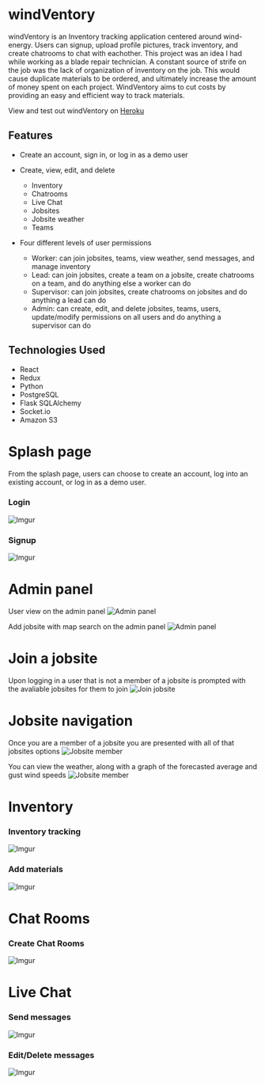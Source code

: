 # windVentory

windVentory is an Inventory tracking application centered around wind-energy. Users can signup, upload profile pictures, track inventory, and create chatrooms to chat with eachother. 
This project was an idea I had while working as a blade repair technician. A constant source of strife on the job was the lack of organization of inventory on the job.
This would cause duplicate materials to be ordered, and ultimately increase the amount of money spent on each project.
WindVentory aims to cut costs by providing an easy and efficient way to track materials.

View and test out windVentory on [Heroku](https://windventory.herokuapp.com/)

## Features
- Create an account, sign in, or log in as a demo user
- Create, view, edit, and delete
   - Inventory
   - Chatrooms
   - Live Chat
   - Jobsites
   - Jobsite weather
   - Teams

- Four different levels of user permissions
   - Worker: can join jobsites, teams, view weather, send messages, and manage inventory
   - Lead: can join jobsites, create a team on a jobsite, create chatrooms on a team, and do anything else a worker can do
   - Supervisor: can join jobsites, create chatrooms on jobsites and do anything a lead can do
   - Admin: can create, edit, and delete jobsites, teams, users, update/modify permissions on all users and do anything a supervisor can do 



## Technologies Used
- React
- Redux 
- Python
- PostgreSQL
- Flask SQLAlchemy
- Socket.io
- Amazon S3


# Splash page
From the splash page, users can choose to create an account, log into an existing account, or log in as a demo user.

### Login
![Imgur](https://i.imgur.com/oW2STGt.png)

### Signup
![Imgur](https://i.imgur.com/WV72gTC.png)

# Admin panel
User view on the admin panel
![Admin panel](https://i.imgur.com/KDiyHJe.png)

Add jobsite with map search on the admin panel
![Admin panel](https://i.imgur.com/tllRBwu.png)

# Join a jobsite
Upon logging in a user that is not a member of a jobsite is prompted with the avaliable jobsites for them to join
![Join jobsite](https://i.imgur.com/ArBIUnd.png)

# Jobsite navigation
Once you are a member of a jobsite you are presented with all of that jobsites options
![Jobsite member](https://i.imgur.com/6VSYn8b.png)

You can view the weather, along with a graph of the forecasted average and gust wind speeds
![Jobsite member](https://i.imgur.com/6VSYn8b.png)


# Inventory

### Inventory tracking
![Imgur](https://i.imgur.com/YE9ufi5.png)

### Add materials 
![Imgur](https://i.imgur.com/86RKe96.png)

# Chat Rooms
### Create Chat Rooms
![Imgur](https://i.imgur.com/hOTyYpg.png)

# Live Chat
### Send messages
![Imgur](https://i.imgur.com/9Jyl4dZ.png)

### Edit/Delete messages
![Imgur](https://i.imgur.com/rx0nsCH.png)
